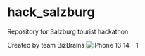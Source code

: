 # hack_salzburg
Repository for Salzburg tourist hackathon


Created by team BizBrains
![iPhone 13   14 - 1](https://github.com/user-attachments/assets/18fb01c8-bd07-4715-8d60-1a3af8e0eb64)

